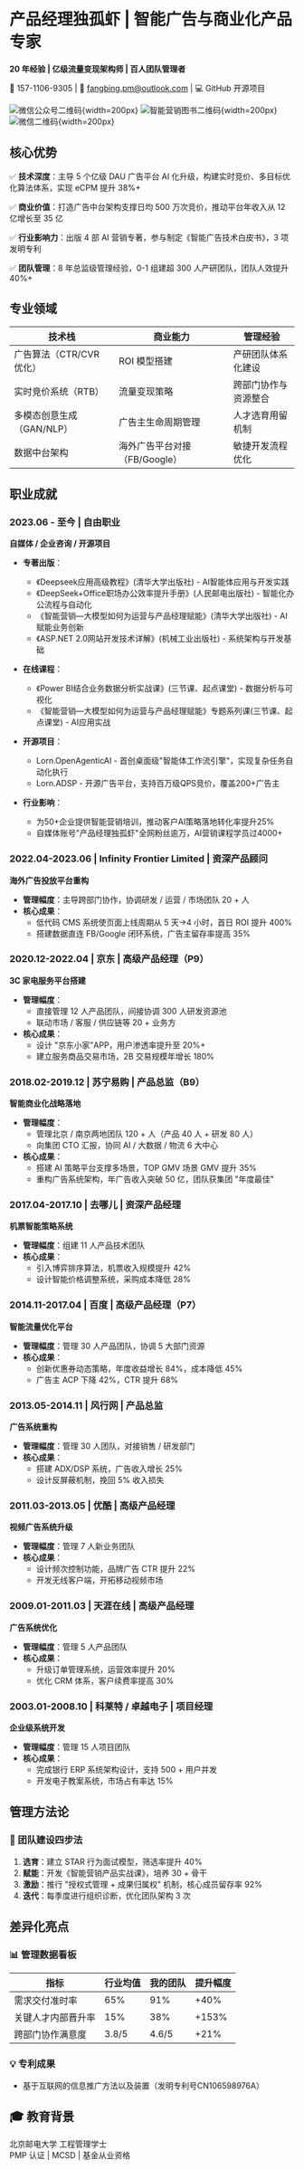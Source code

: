 # 产品经理独孤虾 | 智能广告与商业化产品专家

**20 年经验 | 亿级流量变现架构师 | 百人团队管理者**

📱 157-1106-9305 | 📧 fangbing.pm@outlook.com | 💻 GitHub 开源项目

![微信公众号二维码](微信公众号二维码.png){width=200px}
![智能营销图书二维码](https___item.jd.com_14795878.html.png){width=200px}
![微信二维码](微信二维码.jpg){width=200px}

## 核心优势

✅ **技术深度**：主导 5 个亿级 DAU 广告平台 AI 化升级，构建实时竞价、多目标优化算法体系，实现 eCPM 提升 38%+

✅ **商业价值**：打造广告中台架构支撑日均 500 万次竞价，推动平台年收入从 12 亿增长至 35 亿

✅ **行业影响力**：出版 4 部 AI 营销专著，参与制定《智能广告技术白皮书》，3 项发明专利

✅ **团队管理**：8 年总监级管理经验，0-1 组建超 300 人产研团队，团队人效提升 40%+

## 专业领域

| 技术栈                    | 商业能力                      | 管理经验             |
| ------------------------- | ----------------------------- | -------------------- |
| 广告算法（CTR/CVR 优化）  | ROI 模型搭建                  | 产研团队体系化建设   |
| 实时竞价系统（RTB）       | 流量变现策略                  | 跨部门协作与资源整合 |
| 多模态创意生成（GAN/NLP） | 广告主生命周期管理            | 人才选育用留机制     |
| 数据中台架构              | 海外广告平台对接（FB/Google） | 敏捷开发流程优化     |

## 职业成就

### 2023.06 - 至今 | 自由职业
**自媒体 / 企业咨询 / 开源项目**

* **专著出版**：
  * 《Deepseek应用高级教程》(清华大学出版社) - AI智能体应用与开发实践
  * 《DeepSeek+Office职场办公效率提升手册》(人民邮电出版社) - 智能化办公流程与自动化
  * 《智能营销—大模型如何为运营与产品经理赋能》(清华大学出版社) - AI赋能业务创新
  * 《ASP.NET 2.0网站开发技术详解》(机械工业出版社) - 系统架构与开发基础

* **在线课程**：
  * 《Power BI结合业务数据分析实战课》(三节课、起点课堂) - 数据分析与可视化
  * 《智能营销—大模型如何为运营与产品经理赋能》专题系列课(三节课、起点课堂) - AI应用实战

* **开源项目**：
  * Lorn.OpenAgenticAI - 首创桌面级"智能体工作流引擎"，实现复杂任务自动化执行
  * Lorn.ADSP - 开源广告平台，支持百万级QPS竞价，覆盖200+广告主

* **行业影响**：
  * 为50+企业提供智能营销培训，推动客户AI策略落地转化率提升25%
  * 自媒体账号"产品经理独孤虾"全网粉丝逾万，AI营销课程学员过4000+

### 2022.04-2023.06 | Infinity Frontier Limited | 资深产品顾问
**海外广告投放平台重构**

* **管理幅度**：主导跨部门协作，协调研发 / 运营 / 市场团队 20 + 人
* **核心成果**：
  * 低代码 CMS 系统使页面上线周期从 5 天→4 小时，首日 ROI 提升 400%
  * 搭建数据直连 FB/Google 闭环系统，广告主留存率提高 35%

### 2020.12-2022.04 | 京东 | 高级产品经理（P9）
**3C 家电服务平台搭建**

* **管理幅度**：
  * 直接管理 12 人产品团队，间接协调 300 人研发资源池
  * 联动市场 / 客服 / 供应链等 20 + 业务方
* **核心成果**：
  * 设计 "京东小家"APP，用户渗透率提升至 20%+
  * 建立服务商品交易市场，2B 交易规模年增长 180%

### 2018.02-2019.12 | 苏宁易购 | 产品总监（B9）
**智能商业化战略落地**

* **管理幅度**：
  * 管理北京 / 南京两地团队 120 + 人（产品 40 人 + 研发 80 人）
  * 向集团 CTO 汇报，协同 AI / 大数据 / 物流 6 大中心
* **核心成果**：
  * 搭建 AI 策略平台支撑多场景，TOP GMV 场景 GMV 提升 35%
  * 重构广告系统架构，年广告收入突破 50 亿，团队获集团 "年度最佳"

### 2017.04-2017.10 | 去哪儿 | 资深产品经理
**机票智能策略系统**

* **管理幅度**：组建 11 人产品技术团队
* **核心成果**：
  * 引入博弈排序算法，机票收入规模提升 42%
  * 设计智能价格调整系统，采购成本降低 28%

### 2014.11-2017.04 | 百度 | 高级产品经理（P7）
**智能流量优化平台**

* **管理幅度**：管理 30 人产品团队，协调 5 大部门资源
* **核心成果**：
  * 创新优惠券动态策略，年度收益增长 84%，成本降低 45%
  * 广告主 ACP 下降 42%，CTR 提升 68%

### 2013.05-2014.11 | 风行网 | 产品总监
**广告系统重构**

* **管理幅度**：管理 30 人团队，对接销售 / 研发部门
* **核心成果**：
  * 搭建 ADX/DSP 系统，广告收入增长 25%
  * 设计反屏蔽机制，挽回 5% 收入损失

### 2011.03-2013.05 | 优酷 | 高级产品经理
**视频广告系统升级**

* **管理幅度**：管理 7 人新业务团队
* **核心成果**：
  * 设计频次控制功能，品牌广告 CTR 提升 22%
  * 开发无线客户端，开拓移动视频市场

### 2009.01-2011.03 | 天涯在线 | 高级产品经理
**广告系统优化**

* **管理幅度**：管理 5 人产品团队
* **核心成果**：
  * 升级订单管理系统，运营效率提升 20%
  * 优化 CRM 体系，客户续费率提高 30%

### 2003.01-2008.10 | 科莱特 / 卓越电子 | 项目经理
**企业级系统开发**

* **管理幅度**：管理 15 人项目团队
* **核心成果**：
  * 完成银行 ERP 系统架构设计，支持 500 + 用户并发
  * 开发电子教案系统，市场占有率达 15%

## 管理方法论

### 🔧 团队建设四步法

1. **选育**：建立 STAR 行为面试模型，筛选率提升 40%
2. **赋能**：开发《智能营销产品实战课》，培养 30 + 骨干
3. **激励**：推行 "授权式管理 + 成果归属权" 机制，核心成员留存率 92%
4. **迭代**：每季度进行组织诊断，优化团队架构 3 次

## 差异化亮点

### 📊 管理数据看板

| 指标               | 行业均值 | 我的团队 | 提升幅度 |
| ------------------ | -------- | -------- | -------- |
| 需求交付准时率     | 65%      | 91%      | +40%     |
| 关键人才内部晋升率 | 15%      | 38%      | +153%    |
| 跨部门协作满意度   | 3.8/5    | 4.6/5    | +21%     |

### 💡 专利成果
* 基于互联网的信息推广方法以及装置（发明专利号CN106598976A）

## 🎓 教育背景
北京邮电大学 工程管理学士  
PMP 认证 | MCSD | 基金从业资格

